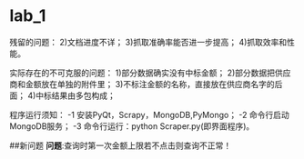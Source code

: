 # lab_1
残留的问题：
2)文档进度不详；
3)抓取准确率能否进一步提高；
4)抓取效率和性能。

实际存在的不可克服的问题：
1)部分数据确实没有中标金额；
2)部分数据把供应商和金额放在单独的附件里；
3)不标注金额的名称，直接放在供应商名字的后面；
4)中标结果由多包构成；

程序运行须知：
-1 
  安装PyQt，Scrapy，MongoDB,PyMongo；
-2 
  命令行启动MongoDB服务；
-3 
  命令行运行：python Scraper.py(即界面程序)。

##新问题
**问题**:查询时第一次金额上限若不点击则查询不正常！